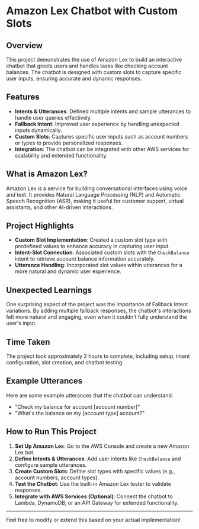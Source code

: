 # Amazon Lex Chatbot with Custom Slots

## Overview
This project demonstrates the use of Amazon Lex to build an interactive chatbot that greets users and handles tasks like checking account balances. The chatbot is designed with custom slots to capture specific user inputs, ensuring accurate and dynamic responses.

## Features
- **Intents & Utterances**: Defined multiple intents and sample utterances to handle user queries effectively.
- **Fallback Intent**: Improved user experience by handling unexpected inputs dynamically.
- **Custom Slots**: Captures specific user inputs such as account numbers or types to provide personalized responses.
- **Integration**: The chatbot can be integrated with other AWS services for scalability and extended functionality.

## What is Amazon Lex?
Amazon Lex is a service for building conversational interfaces using voice and text. It provides Natural Language Processing (NLP) and Automatic Speech Recognition (ASR), making it useful for customer support, virtual assistants, and other AI-driven interactions.

## Project Highlights
- **Custom Slot Implementation**: Created a custom slot type with predefined values to enhance accuracy in capturing user input.
- **Intent-Slot Connection**: Associated custom slots with the `CheckBalance` intent to retrieve account balance information accurately.
- **Utterance Handling**: Incorporated slot values within utterances for a more natural and dynamic user experience.

## Unexpected Learnings
One surprising aspect of the project was the importance of Fallback Intent variations. By adding multiple fallback responses, the chatbot's interactions felt more natural and engaging, even when it couldn't fully understand the user's input.

## Time Taken
The project took approximately 2 hours to complete, including setup, intent configuration, slot creation, and chatbot testing.

## Example Utterances
Here are some example utterances that the chatbot can understand:
- "Check my balance for account [account number]"
- "What's the balance on my [account type] account?"

## How to Run This Project
1. **Set Up Amazon Lex**: Go to the AWS Console and create a new Amazon Lex bot.
2. **Define Intents & Utterances**: Add user intents like `CheckBalance` and configure sample utterances.
3. **Create Custom Slots**: Define slot types with specific values (e.g., account numbers, account types).
4. **Test the Chatbot**: Use the built-in Amazon Lex tester to validate responses.
5. **Integrate with AWS Services (Optional)**: Connect the chatbot to Lambda, DynamoDB, or an API Gateway for extended functionality.

---

Feel free to modify or extend this based on your actual implementation!
